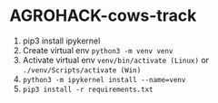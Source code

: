 # AGROHACK-cows-track

1. pip3 install ipykernel
2. Create virtual env `python3 -m venv venv`
3. Activate virtual env 
`venv/bin/activate (Linux)` or 
`./venv/Scripts/activate (Win)`
4. `python3 -m ipykernel install --name=venv`
5. `pip3 install -r requirements.txt`




